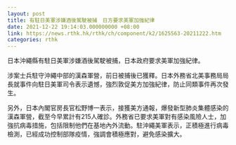 ```yaml
---
layout: post
title: 有駐日美軍涉嫌酒後駕駛被捕　日方要求美軍加強紀律
date: 2021-12-22 19:14:03.000000000 +08:00
link: https://news.rthk.hk/rthk/ch/component/k2/1625563-20211222.htm
categories: rthk
---
```


日本沖繩縣有駐日美軍涉嫌酒後駕駛被捕，日本政府要求美軍加強紀律。

涉案士兵駐守沖繩中部的漢森軍營，前日被捕後已獲釋。日本外務省北美事務局局長就事件向駐日美軍司令表示遺憾，強烈敦促美方加強紀律，防止同類事件再次發生。

另外，日本內閣官房長官松野博一表示，接獲美方通報，爆發新型肺炎集體感染的漢森軍營，截至今早累計有215人確診。外務省已要求美軍對有感染風險人士，加強抗病毒措施，包括限制他們在基地內外流動。駐沖繩美軍表示，正積極進行病毒檢測，已經成功控制部隊疫情，強調會積極應對，避免感染擴大。
